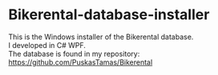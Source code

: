 # Bikerental-database-installer
This is the Windows installer of the Bikerental database.  
I developed in C# WPF.  
The database is found in my repository:  
<https://github.com/PuskasTamas/Bikerental>
